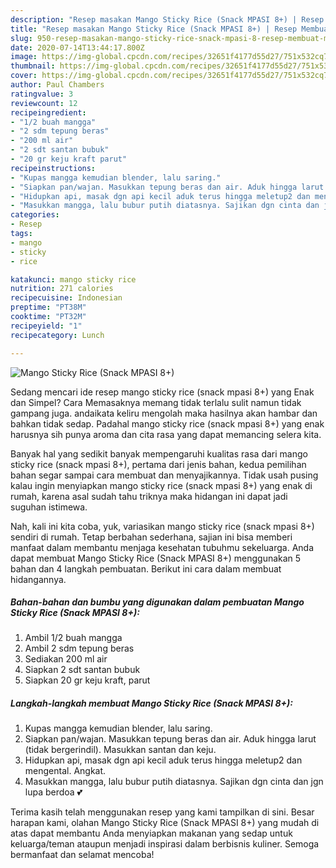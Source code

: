 ```yaml
---
description: "Resep masakan Mango Sticky Rice (Snack MPASI 8+) | Resep Membuat Mango Sticky Rice (Snack MPASI 8+) Yang Enak Dan Mudah"
title: "Resep masakan Mango Sticky Rice (Snack MPASI 8+) | Resep Membuat Mango Sticky Rice (Snack MPASI 8+) Yang Enak Dan Mudah"
slug: 950-resep-masakan-mango-sticky-rice-snack-mpasi-8-resep-membuat-mango-sticky-rice-snack-mpasi-8-yang-enak-dan-mudah
date: 2020-07-14T13:44:17.800Z
image: https://img-global.cpcdn.com/recipes/32651f4177d55d27/751x532cq70/mango-sticky-rice-snack-mpasi-8-foto-resep-utama.jpg
thumbnail: https://img-global.cpcdn.com/recipes/32651f4177d55d27/751x532cq70/mango-sticky-rice-snack-mpasi-8-foto-resep-utama.jpg
cover: https://img-global.cpcdn.com/recipes/32651f4177d55d27/751x532cq70/mango-sticky-rice-snack-mpasi-8-foto-resep-utama.jpg
author: Paul Chambers
ratingvalue: 3
reviewcount: 12
recipeingredient:
- "1/2 buah mangga"
- "2 sdm tepung beras"
- "200 ml air"
- "2 sdt santan bubuk"
- "20 gr keju kraft parut"
recipeinstructions:
- "Kupas mangga kemudian blender, lalu saring."
- "Siapkan pan/wajan. Masukkan tepung beras dan air. Aduk hingga larut (tidak bergerindil). Masukkan santan dan keju."
- "Hidupkan api, masak dgn api kecil aduk terus hingga meletup2 dan mengental. Angkat."
- "Masukkan mangga, lalu bubur putih diatasnya. Sajikan dgn cinta dan jgn lupa berdoa 💕"
categories:
- Resep
tags:
- mango
- sticky
- rice

katakunci: mango sticky rice 
nutrition: 271 calories
recipecuisine: Indonesian
preptime: "PT38M"
cooktime: "PT32M"
recipeyield: "1"
recipecategory: Lunch

---
```



![Mango Sticky Rice (Snack MPASI 8+)](https://img-global.cpcdn.com/recipes/32651f4177d55d27/751x532cq70/mango-sticky-rice-snack-mpasi-8-foto-resep-utama.jpg)

Sedang mencari ide resep mango sticky rice (snack mpasi 8+) yang Enak dan Simpel? Cara Memasaknya memang tidak terlalu sulit namun tidak gampang juga. andaikata keliru mengolah maka hasilnya akan hambar dan bahkan tidak sedap. Padahal mango sticky rice (snack mpasi 8+) yang enak harusnya sih punya aroma dan cita rasa yang dapat memancing selera kita.



Banyak hal yang sedikit banyak mempengaruhi kualitas rasa dari mango sticky rice (snack mpasi 8+), pertama dari jenis bahan, kedua pemilihan bahan segar sampai cara membuat dan menyajikannya. Tidak usah pusing kalau ingin menyiapkan mango sticky rice (snack mpasi 8+) yang enak di rumah, karena asal sudah tahu triknya maka hidangan ini dapat jadi suguhan istimewa.


Nah, kali ini kita coba, yuk, variasikan mango sticky rice (snack mpasi 8+) sendiri di rumah. Tetap berbahan sederhana, sajian ini bisa memberi manfaat dalam membantu menjaga kesehatan tubuhmu sekeluarga. Anda dapat membuat Mango Sticky Rice (Snack MPASI 8+) menggunakan 5 bahan dan 4 langkah pembuatan. Berikut ini cara dalam membuat hidangannya.

<!--inarticleads1-->

##### Bahan-bahan dan bumbu yang digunakan dalam pembuatan Mango Sticky Rice (Snack MPASI 8+):

1. Ambil 1/2 buah mangga
1. Ambil 2 sdm tepung beras
1. Sediakan 200 ml air
1. Siapkan 2 sdt santan bubuk
1. Siapkan 20 gr keju kraft, parut




<!--inarticleads2-->

##### Langkah-langkah membuat Mango Sticky Rice (Snack MPASI 8+):

1. Kupas mangga kemudian blender, lalu saring.
1. Siapkan pan/wajan. Masukkan tepung beras dan air. Aduk hingga larut (tidak bergerindil). Masukkan santan dan keju.
1. Hidupkan api, masak dgn api kecil aduk terus hingga meletup2 dan mengental. Angkat.
1. Masukkan mangga, lalu bubur putih diatasnya. Sajikan dgn cinta dan jgn lupa berdoa 💕




Terima kasih telah menggunakan resep yang kami tampilkan di sini. Besar harapan kami, olahan Mango Sticky Rice (Snack MPASI 8+) yang mudah di atas dapat membantu Anda menyiapkan makanan yang sedap untuk keluarga/teman ataupun menjadi inspirasi dalam berbisnis kuliner. Semoga bermanfaat dan selamat mencoba!
